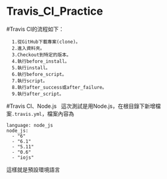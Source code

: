 # Travis_CI_Practice
#Travis CI的流程如下：
```
  1.從GitHub下載專案(clone)。
  2.進入資料夾。
  3.Checkout到特定的版本。
  4.執行before_install。
  5.執行install。
  6.執行before_script。
  7.執行script。
  8.執行after_success或after_failure。
  9.執行after_script。
```

#Travis CI、Node.js  
這次測試是用Node.js，在根目錄下新增檔案`.travis.yml`，檔案內容為
```
language: node_js
node_js:
  - "6"
  - "6.1"
  - "5.11"
  - "0.6"
  - "iojs"
```
這樣就是預設環境語言
